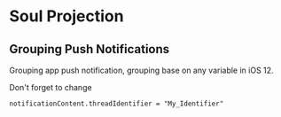 # Soul Projection



## Grouping Push Notifications

Grouping app push notification, grouping base on any variable in iOS 12.

Don't forget to change 
```
notificationContent.threadIdentifier = "My_Identifier"
```
